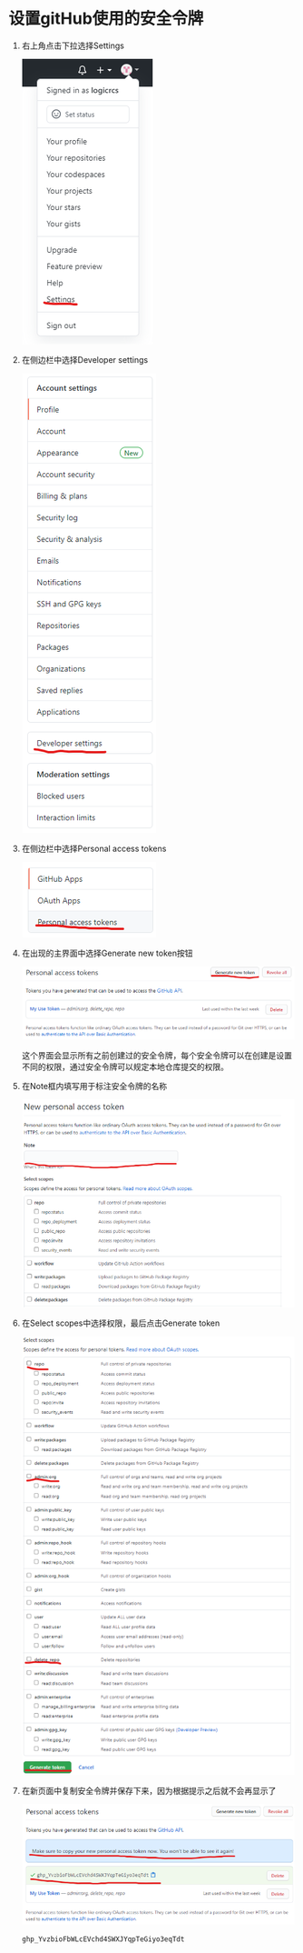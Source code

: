 # 设置gitHub使用的安全令牌

1. 右上角点击下拉选择Settings

   !["选择Settings"](..\img\github安全令牌1.png )

2. 在侧边栏中选择Developer settings

   ![DS](..\img\github安全令牌2.png)

3. 在侧边栏中选择Personal access tokens

   ![pat](..\img\github安全令牌3.png)

4. 在出现的主界面中选择Generate new token按钮

   ![gnt](..\img\github安全令牌4.png)

   这个界面会显示所有之前创建过的安全令牌，每个安全令牌可以在创建是设置不同的权限，通过安全令牌可以规定本地仓库提交的权限。

5. 在Note框内填写用于标注安全令牌的名称

   ![note](..\img\github安全令牌5.png)

6. 在Select scopes中选择权限，最后点击Generate token

   ![final](..\img\github安全令牌6.png)

7. 在新页面中复制安全令牌并保存下来，因为根据提示之后就不会再显示了

   ![won`t see it again](..\img\github安全令牌7.png)

   ```
   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
   ```

   